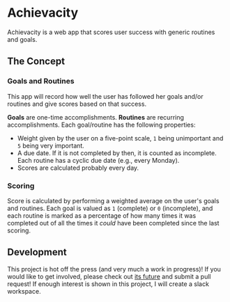 # Achievacity
Achievacity is a web app that scores user success with generic routines and goals.

## The Concept
### Goals and Routines
This app will record how well the user has followed her goals and/or routines and give scores based on that success.

**Goals** are one-time accomplishments. **Routines** are recurring accomplishments. Each goal/routine has the following properties:
- Weight given by the user on a five-point scale, `1` being unimportant and `5` being very important.
- A due date. If it is not completed by then, it is counted as incomplete. Each routine has a cyclic due date (e.g., every Monday).
- Scores are calculated probably every day.

### Scoring
Score is calculated by performing a weighted average on the user's goals and routines. Each goal is valued as `1` (complete) or `0` (incomplete), and each routine is marked as a percentage of how many times it was completed out of all the times it _could_ have been completed since the last scoring.

## Development
This project is hot off the press (and very much a work in progress)! If you would like to get involved, please check out [its future](.dev) and submit a pull request! If enough interest is shown in this project, I will create a slack workspace.
